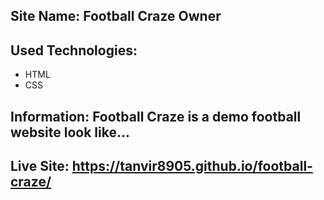 ﻿## Site Name: Football Craze Owner

## Used Technologies:

<ul>
    <li>HTML</li>
    <li>CSS</li>
</ul>

## Information: Football Craze is a demo football website look like...

## Live Site: https://tanvir8905.github.io/football-craze/
